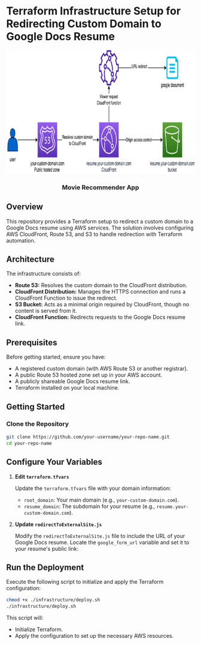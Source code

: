 # Terraform Infrastructure Setup for Redirecting Custom Domain to Google Docs Resume

<div align="center">

  <img src="images/public-resume.png" alt="Logo" height="330">

  <h3 align="center">Movie Recommender App</h3>

</div>

## Overview

This repository provides a Terraform setup to redirect a custom domain to a Google Docs resume using AWS services. The solution involves configuring AWS CloudFront, Route 53, and S3 to handle redirection with Terraform automation.

## Architecture

The infrastructure consists of:

- **Route 53:** Resolves the custom domain to the CloudFront distribution.
- **CloudFront Distribution:** Manages the HTTPS connection and runs a CloudFront Function to issue the redirect.
- **S3 Bucket:** Acts as a minimal origin required by CloudFront, though no content is served from it.
- **CloudFront Function:** Redirects requests to the Google Docs resume link.

## Prerequisites

Before getting started, ensure you have:

- A registered custom domain (with AWS Route 53 or another registrar).
- A public Route 53 hosted zone set up in your AWS account.
- A publicly shareable Google Docs resume link.
- Terraform installed on your local machine.

## Getting Started

### Clone the Repository

```bash
git clone https://github.com/your-username/your-repo-name.git
cd your-repo-name
```

## Configure Your Variables

1. **Edit `terraform.tfvars`**

   Update the `terraform.tfvars` file with your domain information:

   - `root_domain`: Your main domain (e.g., `your-custom-domain.com`).
   - `resume_domain`: The subdomain for your resume (e.g., `resume.your-custom-domain.com`).

2. **Update `redirectToExternalSite.js`**

   Modify the `redirectToExternalSite.js` file to include the URL of your Google Docs resume. Locate the `google_form_url` variable and set it to your resume's public link:

## Run the Deployment

Execute the following script to initialize and apply the Terraform configuration:

```bash
chmod +x ./infrastructure/deploy.sh
./infrastructure/deploy.sh
```

This script will:

- Initialize Terraform.
- Apply the configuration to set up the necessary AWS resources.
